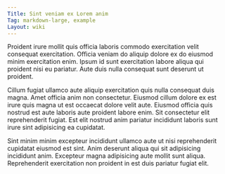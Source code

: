 ```yaml
---
Title: Sint veniam ex Lorem anim
Tag: markdown-large, example
Layout: wiki
---
```

Proident irure mollit quis officia laboris commodo exercitation velit consequat exercitation. Officia veniam do aliquip dolore ex do eiusmod minim exercitation enim. Ipsum id sunt exercitation labore aliqua qui proident nisi eu pariatur. Aute duis nulla consequat sunt deserunt ut proident.

Cillum fugiat ullamco aute aliquip exercitation quis nulla consequat duis magna. Amet officia anim non consectetur. Eiusmod cillum dolore ex est irure quis magna ut est occaecat dolore velit aute. Eiusmod officia quis nostrud est aute laboris aute proident labore enim. Sit consectetur elit reprehenderit fugiat. Est elit nostrud anim pariatur incididunt laboris sunt irure sint adipisicing ea cupidatat.

Sint minim minim excepteur incididunt ullamco aute ut nisi reprehenderit cupidatat eiusmod est sint. Anim deserunt aliqua qui sit adipisicing incididunt anim. Excepteur magna adipisicing aute mollit sunt aliqua. Reprehenderit exercitation non proident in est duis pariatur fugiat elit.